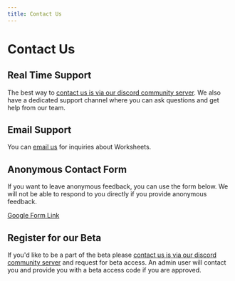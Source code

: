 ```yaml
---
title: Contact Us
---
```


# Contact Us

## Real Time Support

The best way to [contact us is via our discord community server](https://discord.com/invite/ujEmEdjCaY). We also have a dedicated support channel where you can ask questions and get help from our team.

## Email Support

You can [email us](mailto:amodestduck@gmail.com) for inquiries about Worksheets.

## Anonymous Contact Form

If you want to leave anonymous feedback, you can use the form below. We will not be able to respond to you directly if you provide anonymous feedback.

[Google Form Link](https://docs.google.com/forms/d/e/1FAIpQLScbZCu3bRfRxhCY51j8agZCc2-3qwwVL-HPUH6SxVaVB6IVEA/viewform?usp=sf_link)

## Register for our Beta

If you'd like to be a part of the beta please [contact us is via our discord community server](https://discord.com/invite/ujEmEdjCaY) and request for beta access. An admin user will contact you and provide you with a beta access code if you are approved.
